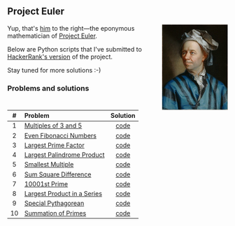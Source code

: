 ## Project Euler

<img align="right" width="150" title="Leonhard Euler" src="Leonhard_Euler.jpg">

Yup, that's [him](https://en.wikipedia.org/wiki/Leonhard_Euler) to the right&mdash;the eponymous mathematician of [Project Euler](https://projecteuler.net).

Below are Python scripts that I've submitted to [HackerRank's version](https://www.hackerrank.com/contests/projecteuler/challenges) of the project.

Stay tuned for more solutions :-)

### Problems and solutions

| # | Problem | Solution |
| :---:  | :--- | :---:  |
|1| [Multiples of 3 and 5](https://www.hackerrank.com/contests/projecteuler/challenges/euler001) | [code](/solutions/001_multiples_of_3_and_5.py) |
|2| [Even Fibonacci Numbers](https://www.hackerrank.com/contests/projecteuler/challenges/euler002) | [code](/solutions/002_even_fibonacci_numbers.py) |
|3| [Largest Prime Factor](https://www.hackerrank.com/contests/projecteuler/challenges/euler003) | [code](/solutions/003_largest_prime_factor.py) |
|4| [Largest Palindrome Product](https://www.hackerrank.com/contests/projecteuler/challenges/euler004) | [code](/solutions/004_largest_palindrome_product.py) |
|5| [Smallest Multiple](https://www.hackerrank.com/contests/projecteuler/challenges/euler005) | [code](/solutions/005_smallest_multiple.py) |
|6| [Sum Square Difference](https://www.hackerrank.com/contests/projecteuler/challenges/euler006) | [code](/solutions/006_sum_square_difference.py) |
|7| [10001st Prime](https://www.hackerrank.com/contests/projecteuler/challenges/euler007) | [code](/solutions/007_10001st_prime.py) |
|8| [Largest Product in a Series](https://www.hackerrank.com/contests/projecteuler/challenges/euler008) | [code](/solutions/008_largest_product_in_a_series.py) |
|9| [Special Pythagorean](https://www.hackerrank.com/contests/projecteuler/challenges/euler009) | [code](/solutions/009_special_pythagorean.py) |
|10| [Summation of Primes](https://www.hackerrank.com/contests/projecteuler/challenges/euler010) | [code](/solutions/010_summation_of_primes.py) |